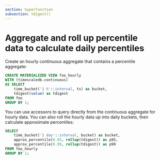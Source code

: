 ```yaml
---
section: hyperfunction
subsection: tdigest()
---
```


# Aggregate and roll up percentile data to calculate daily percentiles

Create an hourly continuous aggregate that contains a percentile aggregate:

```sql
CREATE MATERIALIZED VIEW foo_hourly
WITH (timescaledb.continuous)
AS SELECT
    time_bucket('1 h'::interval, ts) as bucket,
    tdigest(value) as tdigest
FROM foo
GROUP BY 1;
```

You can use accessors to query directly from the continuous aggregate for
hourly data. You can also roll the hourly data up into daily buckets, then
calculate approximate percentiles:

```sql
SELECT
    time_bucket('1 day'::interval, bucket) as bucket,
    approx_percentile(0.95, rollup(tdigest)) as p95,
    approx_percentile(0.99, rollup(tdigest)) as p99
FROM foo_hourly
GROUP BY 1;
```
